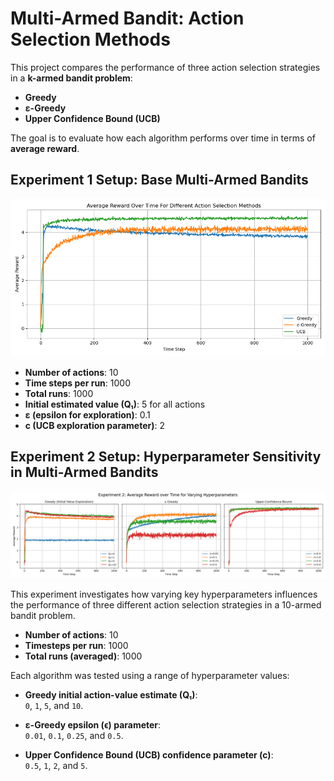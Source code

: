 # Multi-Armed Bandit: Action Selection Methods

This project compares the performance of three action selection strategies in a **k-armed bandit problem**:

- **Greedy**
- **ε-Greedy**
- **Upper Confidence Bound (UCB)**

The goal is to evaluate how each algorithm performs over time in terms of **average reward**.

## Experiment 1 Setup: Base Multi-Armed Bandits

![Experiment 1 Results](experiment_1.png)

- **Number of actions**: 10
- **Time steps per run**: 1000
- **Total runs**: 1000
- **Initial estimated value (Q₁)**: 5 for all actions
- **ε (epsilon for exploration)**: 0.1
- **c (UCB exploration parameter)**: 2

## Experiment 2 Setup: Hyperparameter Sensitivity in Multi-Armed Bandits

![Experiment 2 Results](experiment_2.png)

This experiment investigates how varying key hyperparameters influences the performance of three different action selection strategies in a 10-armed bandit problem.

- **Number of actions**: 10  
- **Timesteps per run**: 1000  
- **Total runs (averaged)**: 1000  

Each algorithm was tested using a range of hyperparameter values:

- **Greedy initial action-value estimate (Q₁)**:  
  `0`, `1`, `5`, and `10`.

- **ε-Greedy epsilon (ϵ) parameter**:  
  `0.01`, `0.1`, `0.25`, and `0.5`.

- **Upper Confidence Bound (UCB) confidence parameter (c)**:  
  `0.5`, `1`, `2`, and `5`.
